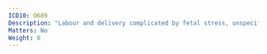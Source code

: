 ```yaml
---
ICD10: O689
Description: "Labour and delivery complicated by fetal stress, unspecified"
Matters: No
Weight: 0
---
```

